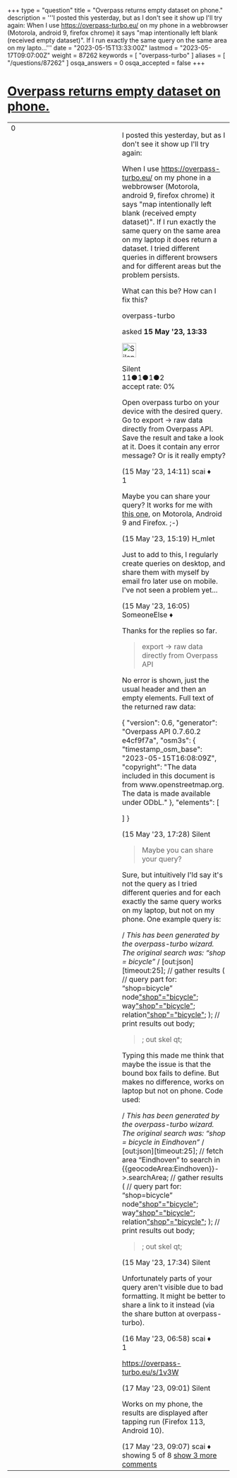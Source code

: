 +++
type = "question"
title = "Overpass returns empty dataset on phone."
description = '''I posted this yesterday, but as I don&#x27;t see it show up I&#x27;ll try again: When I use https://overpass-turbo.eu/ on my phone in a webbrowser (Motorola, android 9, firefox chrome) it says &quot;map intentionally left blank (received empty dataset)&quot;. If I run exactly the same query on the same area on my lapto...'''
date = "2023-05-15T13:33:00Z"
lastmod = "2023-05-17T09:07:00Z"
weight = 87262
keywords = [ "overpass-turbo" ]
aliases = [ "/questions/87262" ]
osqa_answers = 0
osqa_accepted = false
+++

<div class="headNormal">

# [Overpass returns empty dataset on phone.](/questions/87262/overpass-returns-empty-dataset-on-phone)

</div>

<div id="main-body">

<div id="askform">

<table id="question-table" style="width:100%;">
<colgroup>
<col style="width: 50%" />
<col style="width: 50%" />
</colgroup>
<tbody>
<tr>
<td style="width: 30px; vertical-align: top"><div class="vote-buttons">
<span id="post-87262-upvote" class="ajax-command post-vote up" rel="nofollow" title="I like this post (click again to cancel)"> </span>
<div id="post-87262-score" class="post-score" title="current number of votes">
0
</div>
<span id="post-87262-downvote" class="ajax-command post-vote down" rel="nofollow" title="I dont like this post (click again to cancel)"> </span> <span id="favorite-mark" class="ajax-command favorite-mark" rel="nofollow" title="mark/unmark this question as favorite (click again to cancel)"> </span>
<div id="favorite-count" class="favorite-count">
&#10;</div>
</div></td>
<td><div id="item-right">
<div class="question-body">
<p>I posted this yesterday, but as I don't see it show up I'll try again:</p>
<p>When I use <a href="https://overpass-turbo.eu/">https://overpass-turbo.eu/</a> on my phone in a webbrowser (Motorola, android 9, firefox chrome) it says "map intentionally left blank (received empty dataset)". If I run exactly the same query on the same area on my laptop it does return a dataset. I tried different queries in different browsers and for different areas but the problem persists.</p>
<p>What can this be? How can I fix this?</p>
</div>
<div id="question-tags" class="tags-container tags">
<span class="post-tag tag-link-overpass-turbo" rel="tag" title="see questions tagged &#39;overpass-turbo&#39;">overpass-turbo</span>
</div>
<div id="question-controls" class="post-controls">
&#10;</div>
<div class="post-update-info-container">
<div class="post-update-info post-update-info-user">
<p>asked <strong>15 May '23, 13:33</strong></p>
<img src="https://secure.gravatar.com/avatar/dc4f39963aa53a2e8b65e6bdd992ee5f?s=32&amp;d=identicon&amp;r=g" class="gravatar" width="32" height="32" alt="Silent&#39;s gravatar image" />
<p><span>Silent</span><br />
<span class="score" title="11 reputation points">11</span><span title="1 badges"><span class="badge1">●</span><span class="badgecount">1</span></span><span title="1 badges"><span class="silver">●</span><span class="badgecount">1</span></span><span title="2 badges"><span class="bronze">●</span><span class="badgecount">2</span></span><br />
<span class="accept_rate" title="Rate of the user&#39;s accepted answers">accept rate:</span> <span title="Silent has no accepted answers">0%</span></p>
</div>
</div>
<div id="comments-container-87262" class="comments-container">
<span id="87263"></span>
<div id="comment-87263" class="comment">
<div id="post-87263-score" class="comment-score">
&#10;</div>
<div class="comment-text">
<p>Open overpass turbo on your device with the desired query. Go to export -&gt; raw data directly from Overpass API. Save the result and take a look at it. Does it contain any error message? Or is it really empty?</p>
</div>
<div id="comment-87263-info" class="comment-info">
<span class="comment-age">(15 May '23, 14:11)</span> <span class="comment-user userinfo">scai ♦</span>
</div>
</div>
<span id="87264"></span>
<div id="comment-87264" class="comment">
<div id="post-87264-score" class="comment-score">
1
</div>
<div class="comment-text">
<p>Maybe you can share your query? It works for me with <a href="https://overpass-turbo.eu/s/1uYS">this one</a>, on Motorola, Android 9 and Firefox. ;-)</p>
</div>
<div id="comment-87264-info" class="comment-info">
<span class="comment-age">(15 May '23, 15:19)</span> <span class="comment-user userinfo">H_mlet</span>
</div>
</div>
<span id="87265"></span>
<div id="comment-87265" class="comment">
<div id="post-87265-score" class="comment-score">
&#10;</div>
<div class="comment-text">
<p>Just to add to this, I regularly create queries on desktop, and share them with myself by email fro later use on mobile. I've not seen a problem yet...</p>
</div>
<div id="comment-87265-info" class="comment-info">
<span class="comment-age">(15 May '23, 16:05)</span> <span class="comment-user userinfo">SomeoneElse ♦</span>
</div>
</div>
<span id="87268"></span>
<div id="comment-87268" class="comment">
<div id="post-87268-score" class="comment-score">
&#10;</div>
<div class="comment-text">
<p>Thanks for the replies so far.</p>
<blockquote>
<p>export -&gt; raw data directly from Overpass API</p>
</blockquote>
<p>No error is shown, just the usual header and then an empty elements. Full text of the returned raw data:</p>
<p>{ "version": 0.6, "generator": "Overpass API 0.7.60.2 e4cf9f7a", "osm3s": { "timestamp_osm_base": "2023-05-15T16:08:09Z", "copyright": "The data included in this document is from www.openstreetmap.org. The data is made available under ODbL." }, "elements": [</p>
<p>] }</p>
</div>
<div id="comment-87268-info" class="comment-info">
<span class="comment-age">(15 May '23, 17:28)</span> <span class="comment-user userinfo">Silent</span>
</div>
</div>
<span id="87269"></span>
<div id="comment-87269" class="comment not_top_scorer">
<div id="post-87269-score" class="comment-score">
&#10;</div>
<div class="comment-text">
<blockquote>
<p>Maybe you can share your query?</p>
</blockquote>
<p>Sure, but intuitively I'ld say it's not the query as I tried different queries and for each exactly the same query works on my laptop, but not on my phone. One example query is:</p>
<p>/ <em>This has been generated by the overpass-turbo wizard. The original search was: “shop = bicycle”</em> / [out:json][timeout:25]; // gather results ( // query part for: “shop=bicycle” node<a href="%7B%7Bbbox%7D%7D">"shop"="bicycle"</a>; way<a href="%7B%7Bbbox%7D%7D">"shop"="bicycle"</a>; relation<a href="%7B%7Bbbox%7D%7D">"shop"="bicycle"</a>; ); // print results out body;</p>
<blockquote>
<p>; out skel qt;</p>
</blockquote>
<p>Typing this made me think that maybe the issue is that the bound box fails to define. But makes no difference, works on laptop but not on phone. Code used:</p>
<p>/ <em>This has been generated by the overpass-turbo wizard. The original search was: “shop = bicycle in Eindhoven”</em> / [out:json][timeout:25]; // fetch area “Eindhoven” to search in {{geocodeArea:Eindhoven}}-&gt;.searchArea; // gather results ( // query part for: “shop=bicycle” node<a href="area.searchArea">"shop"="bicycle"</a>; way<a href="area.searchArea">"shop"="bicycle"</a>; relation<a href="area.searchArea">"shop"="bicycle"</a>; ); // print results out body;</p>
<blockquote>
<p>; out skel qt;</p>
</blockquote>
</div>
<div id="comment-87269-info" class="comment-info">
<span class="comment-age">(15 May '23, 17:34)</span> <span class="comment-user userinfo">Silent</span>
</div>
</div>
<span id="87271"></span>
<div id="comment-87271" class="comment not_top_scorer">
<div id="post-87271-score" class="comment-score">
&#10;</div>
<div class="comment-text">
<p>Unfortunately parts of your query aren't visible due to bad formatting. It might be better to share a link to it instead (via the share button at overpass-turbo).</p>
</div>
<div id="comment-87271-info" class="comment-info">
<span class="comment-age">(16 May '23, 06:58)</span> <span class="comment-user userinfo">scai ♦</span>
</div>
</div>
<span id="87274"></span>
<div id="comment-87274" class="comment">
<div id="post-87274-score" class="comment-score">
1
</div>
<div class="comment-text">
<p><a href="https://overpass-turbo.eu/s/1v3W">https://overpass-turbo.eu/s/1v3W</a></p>
</div>
<div id="comment-87274-info" class="comment-info">
<span class="comment-age">(17 May '23, 09:01)</span> <span class="comment-user userinfo">Silent</span>
</div>
</div>
<span id="87275"></span>
<div id="comment-87275" class="comment not_top_scorer">
<div id="post-87275-score" class="comment-score">
&#10;</div>
<div class="comment-text">
<p>Works on my phone, the results are displayed after tapping run (Firefox 113, Android 10).</p>
</div>
<div id="comment-87275-info" class="comment-info">
<span class="comment-age">(17 May '23, 09:07)</span> <span class="comment-user userinfo">scai ♦</span>
</div>
</div>
</div>
<div id="comment-tools-87262" class="comment-tools">
<span class="comments-showing"> showing 5 of 8 </span> <a href="#" class="show-all-comments-link">show 3 more comments</a>
</div>
<div class="clear">
&#10;</div>
<div id="comment-87262-form-container" class="comment-form-container">
&#10;</div>
<div class="clear">
&#10;</div>
</div></td>
</tr>
</tbody>
</table>

</div>

</div>

